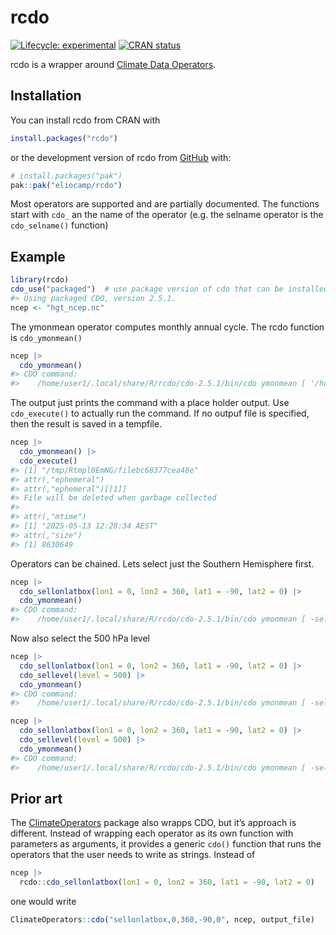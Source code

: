 
<!-- README.md is generated from README.Rmd. Please edit that file -->

# rcdo

<!-- badges: start -->

[![Lifecycle:
experimental](https://img.shields.io/badge/lifecycle-experimental-orange.svg)](https://lifecycle.r-lib.org/articles/stages.html#experimental)
[![CRAN
status](https://www.r-pkg.org/badges/version/rcdo)](https://CRAN.R-project.org/package=rcdo)
<!-- badges: end -->

rcdo is a wrapper around [Climate Data
Operators](https://code.mpimet.mpg.de/projects/cdo).

## Installation

You can install rcdo from CRAN with

``` r
install.packages("rcdo")
```

or the development version of rcdo from [GitHub](https://github.com/)
with:

``` r
# install.packages("pak")
pak::pak("eliocamp/rcdo")
```

Most operators are supported and are partially documented. The functions
start with `cdo_` an the name of the operator (e.g. the selname operator
is the `cdo_selname()` function)

## Example

``` r
library(rcdo)
cdo_use("packaged")  # use package version of cdo that can be installed with `cdo_install()`. 
#> Using packaged CDO, version 2.5.1.
ncep <- "hgt_ncep.nc"
```

The ymonmean operator computes monthly annual cycle. The rcdo function
is `cdo_ymonmean()`

``` r
ncep |> 
  cdo_ymonmean() 
#> CDO command:
#>    /home/user1/.local/share/R/rcdo/cdo-2.5.1/bin/cdo ymonmean [ '/home/user1/Documents/r-packages/rcdo/hgt_ncep.nc' ] {{output}}
```

The output just prints the command with a place holder output. Use
`cdo_execute()` to actually run the command. If no outpuf file is
specified, then the result is saved in a tempfile.

``` r
ncep |> 
  cdo_ymonmean() |> 
  cdo_execute()
#> [1] "/tmp/Rtmpl0EmNG/filebc68377cea48e"
#> attr(,"ephemeral")
#> attr(,"ephemeral")[[1]]
#> File will be deleted when garbage collected
#> 
#> attr(,"mtime")
#> [1] "2025-05-13 12:28:34 AEST"
#> attr(,"size")
#> [1] 8630649
```

Operators can be chained. Lets select just the Southern Hemisphere
first.

``` r
ncep |> 
  cdo_sellonlatbox(lon1 = 0, lon2 = 360, lat1 = -90, lat2 = 0) |> 
  cdo_ymonmean() 
#> CDO command:
#>    /home/user1/.local/share/R/rcdo/cdo-2.5.1/bin/cdo ymonmean [ -sellonlatbox,0,360,-90,0 [ '/home/user1/Documents/r-packages/rcdo/hgt_ncep.nc' ] ] {{output}}
```

Now also select the 500 hPa level

``` r
ncep |> 
  cdo_sellonlatbox(lon1 = 0, lon2 = 360, lat1 = -90, lat2 = 0) |> 
  cdo_sellevel(level = 500) |> 
  cdo_ymonmean() 
#> CDO command:
#>    /home/user1/.local/share/R/rcdo/cdo-2.5.1/bin/cdo ymonmean [ -sellevel,500 [ -sellonlatbox,0,360,-90,0 [ '/home/user1/Documents/r-packages/rcdo/hgt_ncep.nc' ] ] ] {{output}}
```

``` r
ncep |> 
  cdo_sellonlatbox(lon1 = 0, lon2 = 360, lat1 = -90, lat2 = 0) |> 
  cdo_sellevel(level = 500) |> 
  cdo_ymonmean() 
#> CDO command:
#>    /home/user1/.local/share/R/rcdo/cdo-2.5.1/bin/cdo ymonmean [ -sellevel,500 [ -sellonlatbox,0,360,-90,0 [ '/home/user1/Documents/r-packages/rcdo/hgt_ncep.nc' ] ] ] {{output}}
```

## Prior art

The
[ClimateOperators](https://github.com/markpayneatwork/ClimateOperators)
package also wrapps CDO, but it’s approach is different. Instead of
wrapping each operator as its own function with parameters as arguments,
it provides a generic `cdo()` function that runs the operators that the
user needs to write as strings. Instead of

``` r
ncep |> 
  rcdo::cdo_sellonlatbox(lon1 = 0, lon2 = 360, lat1 = -90, lat2 = 0) 
```

one would write

``` r
ClimateOperators::cdo("sellonlatbox,0,360,-90,0", ncep, output_file)
```
